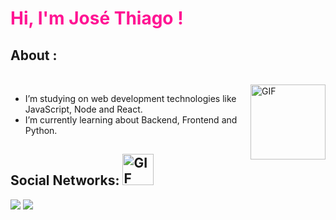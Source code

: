 <h1 style="color:#FF1493">Hi, I'm José Thiago !</h1>

## About :
<br>
<img align="right" alt="GIF" height="120px" src="https://media0.giphy.com/media/yu4HttRLVqZDCQUCTM/giphy.gif?cid=ecf05e47mmyexflwlch99t436iurs70wit6tcx45vtr4q8xq&rid=giphy.gif&ct=g"/>

-  I’m studying on web development technologies like JavaScript, Node and React.
-  I’m currently learning about Backend, Frontend and Python. 

## Social Networks: <img alt="GIF" height="50px" src="https://media2.giphy.com/media/vhVqGkxDYxAaRbOWVp/giphy.gif?cid=ecf05e470ikxfuhbwlr6fnk4twhyz8ju27yb99n1z60bz7n0&rid=giphy.gif&ct=g"/>

[<img src="https://img.shields.io/badge/-Instagram-red">](https://www.instagram.com/jose_thiagoperillo/)
[<img src="https://img.shields.io/badge/-Twitter-blue">](https://twitter.com/SalvadorSpTauba)


